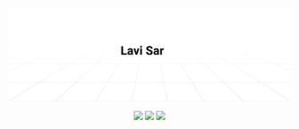 <a href="mailto:lavisar.dev@gmail.com">
    <!-- ********* AUTHOR AND CREDITS ********* -->
    <!-- This Section of my profile profile has been inspired and learned from https://github.com/timolins.
    All credit goes to https://github.com/timolins. - Lavisar -->
    <img alt="Email Me (lavisar.dev@gmail.com)" src="https://github.com/lavisar/lavisar/raw/main/assets/bg.svg"/>
</a>
<p align="center">
  <img src="https://komarev.com/ghpvc/?username=lavisar">
  <img src="https://shields.io/github/stars/lavisar">
  <img src="https://img.shields.io/static/v1?label=%F0%9F%8C%9F&message=Software%20Engineer&color=gray&labelColor=blue">
</p>
<!-- <p align="center">
    <img src="https://img.shields.io/static/v1?label=%F0%9F%94%A5&message=Software%20Developer%20Full-time%20at%20LuckyTech&color=white&labelColor=white">
    <img src="https://img.shields.io/static/v1?label=%F0%9F%94%A5&message=Software%20Developer%20Part-time%20at%20iTechOh&color=white&labelColor=white">
</p> -->
<!-- <p align="center">
    <img src="https://img.shields.io/static/v1?label=%F0%9F%9A%80&message=Maintainer%20of%20SarGoAds.Tech%20Apps%20%26%20Packages&color=white&labelColor=white">
    <img src="https://img.shields.io/static/v1?label=%F0%9F%9A%80&message=Content%20Creator%20%26%20Video%20Editor%20at%20SarGoAds.Media&color=white&labelColor=white">
</p> -->
